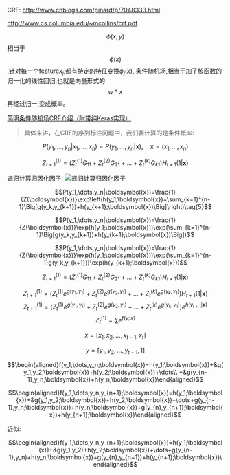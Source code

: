 


CRF:
http://www.cnblogs.com/pinard/p/7048333.html

http://www.cs.columbia.edu/~mcollins/crf.pdf




$$\phi(x,y)$$相当于$$\phi(x)$$,针对每一个feature$x_j$,都有特定的特征变换$\phi_j(x)$,
条件随机场,相当于加了核函数的归一化的线性回归,也就是向量形式的$$w*x$$再经过归一,变成概率。

[简明条件随机场CRF介绍（附带纯Keras实现）](https://kexue.fm/archives/5542)

>具体来讲，在CRF的序列标注问题中，我们要计算的是条件概率:  

$$P(y_1,\dots,y_n|x_1,\dots,x_n)=P(y_1,\dots,y_n|\boldsymbol{x}),\quad \boldsymbol{x}=(x_1,\dots,x_n)$$



$$Z^{(1)}_{t+1} = (Z^{(1)}_t G_{11} + Z^{(2)}_t G_{21} + \dots + Z^{(k)}_t G_{k1})H_{t+1}(1|\boldsymbol{x})$$

递归计算归因化因子:
![递归计算归因化因子](https://kexue.fm/usr/uploads/2018/05/1751224614.png)


$$P(y_1,\dots,y_n|\boldsymbol{x})=\frac{1}{Z(\boldsymbol{x})}\exp\left(h(y_1;\boldsymbol{x})+\sum_{k=1}^{n-1}\Big[g(y_k,y_{k+1})+h(y_{k+1};\boldsymbol{x})\Big]\right)\tag{5}$$


$$P(y_1,\dots,y_n|\boldsymbol{x})=\frac{1}{Z(\boldsymbol{x})}\exp(h(y_1;\boldsymbol{x}))\exp(\sum_{k=1}^{n-1}\Big[g(y_k,y_{k+1})+h(y_{k+1};\boldsymbol{x})\Big])$$

$$P(y_1,\dots,y_n|\boldsymbol{x})=\frac{1}{Z(\boldsymbol{x})}\exp(h(y_1;\boldsymbol{x}))\exp(\sum_{k=1}^{n-1}g(y_k,y_{k+1}))\exp(h(y_{k+1};\boldsymbol{x}))$$


$$Z^{(1)}_{t+1} = (Z^{(1)}_t G_{11} + Z^{(2)}_t G_{21} + \dots + Z^{(k)}_t G_{k1})H_{t+1}(1|\boldsymbol{x})$$



$$Z^{(1)}_{t+1} = (Z^{(1)}_t e^{g(y_1,y_1)} + Z^{(2)}_t e^{g(y_2,y_1)} + \dots + Z^{(k)}_t e^{g(y_k,y_1)})H_{t+1}(1|\boldsymbol{x})$$
$$Z^{(1)}_{t+1} = (Z^{(1)}_t e^{g(y_1,y_1)} + Z^{(2)}_t e^{g(y_2,y_1)} + \dots + Z^{(k)}_t e^{g(y_k,y_1)})e^{h(y_{t+1}|\boldsymbol{x})}$$
$$Z^{(1)}_t = \sum e^{f(y;x)} $$

$$x = [x_1,x_2,...,x_{t-1},x_t]$$

$$y = [y_1,y_2,...,y_{t-1},1]$$

$$\begin{aligned}f(y_1,\dots,y_n;\boldsymbol{x})=h(y_1;\boldsymbol{x})+&g(y_1,y_2;\boldsymbol{x})+h(y_2;\boldsymbol{x})+\dots\\
+&g(y_{n-1},y_n;\boldsymbol{x})+h(y_n;\boldsymbol{x})\end{aligned}$$

$$\begin{aligned}f(y_1,\dots,y_n,y_{n+1};\boldsymbol{x})=h(y_1;\boldsymbol{x})+&g(y_1,y_2;\boldsymbol{x})+h(y_2;\boldsymbol{x})+\dots+g(y_{n-1},y_n;\boldsymbol{x})+h(y_n;\boldsymbol{x})+g(y_{n},y_{n+1};\boldsymbol{x})+h(y_{n+1};\boldsymbol{x})\end{aligned}$$

近似:

$$\begin{aligned}f(y_1,\dots,y_n,y_{n+1};\boldsymbol{x})=h(y_1;\boldsymbol{x})+&g(y_1,y_2)+h(y_2;\boldsymbol{x})+\dots+g(y_{n-1},y_n)+h(y_n;\boldsymbol{x})+g(y_{n},y_{n+1})+h(y_{n+1};\boldsymbol{x})\end{aligned}$$


